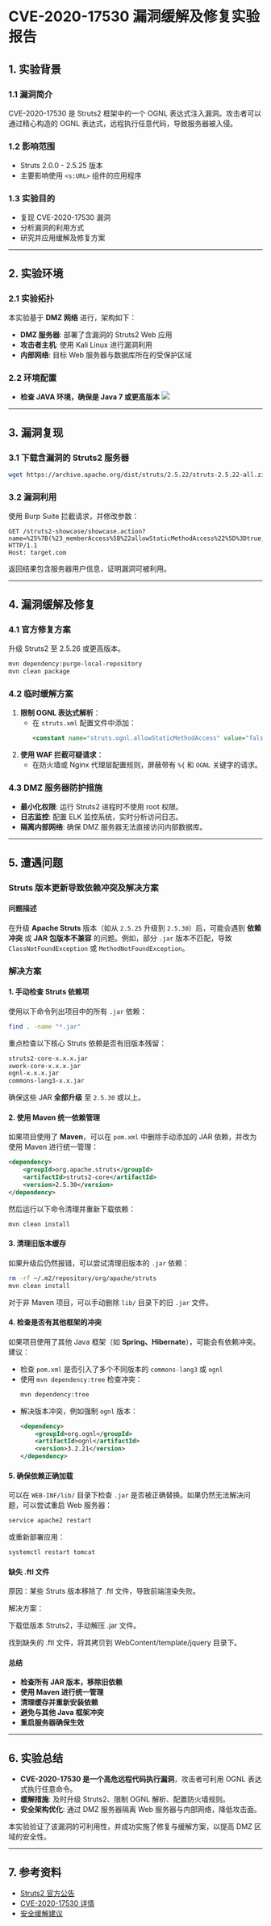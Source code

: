 # CVE-2020-17530 漏洞缓解及修复实验报告

## 1. 实验背景

### 1.1 漏洞简介

CVE-2020-17530 是 Struts2 框架中的一个 OGNL 表达式注入漏洞。攻击者可以通过精心构造的 OGNL 表达式，远程执行任意代码，导致服务器被入侵。

### 1.2 影响范围

- Struts 2.0.0 - 2.5.25 版本
- 主要影响使用 `<s:URL>` 组件的应用程序

### 1.3 实验目的

- 复现 CVE-2020-17530 漏洞
- 分析漏洞的利用方式
- 研究并应用缓解及修复方案

---

## 2. 实验环境

### 2.1 实验拓扑

本实验基于 **DMZ 网络** 进行，架构如下：

- **DMZ 服务器**: 部署了含漏洞的 Struts2 Web 应用
- **攻击者主机**: 使用 Kali Linux 进行漏洞利用
- **内部网络**: 目标 Web 服务器与数据库所在的受保护区域

### 2.2 环境配置

- **检查 JAVA 环境，确保是 Java 7 或更高版本**
  ![](pic/javaVersion.png)

---

## 3. 漏洞复现

### 3.1 下载含漏洞的 Struts2 服务器

```bash
wget https://archive.apache.org/dist/struts/2.5.22/struts-2.5.22-all.zip
```

### 3.2 漏洞利用

使用 Burp Suite 拦截请求，并修改参数：

```http
GET /struts2-showcase/showcase.action?name=%25%7B(%23_memberAccess%5B%22allowStaticMethodAccess%22%5D%3Dtrue,%23a%3D@java.lang.Runtime@getRuntime().exec(%22whoami%22))%7D HTTP/1.1
Host: target.com
```

返回结果包含服务器用户信息，证明漏洞可被利用。

---

## 4. 漏洞缓解及修复

### 4.1 官方修复方案

升级 Struts2 至 2.5.26 或更高版本。

```bash
mvn dependency:purge-local-repository
mvn clean package
```

### 4.2 临时缓解方案

1. **限制 OGNL 表达式解析**：
   - 在 `struts.xml` 配置文件中添加：
     ```xml
     <constant name="struts.ognl.allowStaticMethodAccess" value="false"/>
     ```
2. **使用 WAF 拦截可疑请求**：
   - 在防火墙或 Nginx 代理层配置规则，屏蔽带有 `%{` 和 `OGNL` 关键字的请求。

### 4.3 DMZ 服务器防护措施

- **最小化权限**: 运行 Struts2 进程时不使用 root 权限。
- **日志监控**: 配置 ELK 监控系统，实时分析访问日志。
- **隔离内部网络**: 确保 DMZ 服务器无法直接访问内部数据库。

---

## 5. 遭遇问题

### Struts 版本更新导致依赖冲突及解决方案

#### **问题描述**

在升级 **Apache Struts** 版本（如从 `2.5.25` 升级到 `2.5.30`）后，可能会遇到 **依赖冲突** 或 **JAR 包版本不兼容** 的问题。例如，部分 `.jar` 版本不匹配，导致 `ClassNotFoundException` 或 `MethodNotFoundException`。

### **解决方案**

#### **1. 手动检查 Struts 依赖项**

使用以下命令列出项目中的所有 `.jar` 依赖：

```bash
find . -name "*.jar"
```

重点检查以下核心 Struts 依赖是否有旧版本残留：

```bash
struts2-core-x.x.x.jar
xwork-core-x.x.x.jar
ognl-x.x.x.jar
commons-lang3-x.x.jar
```

确保这些 JAR **全部升级** 至 `2.5.30` 或以上。

#### **2. 使用 Maven 统一依赖管理**

如果项目使用了 **Maven**，可以在 `pom.xml` 中删除手动添加的 JAR 依赖，并改为使用 Maven 进行统一管理：

```xml
<dependency>
    <groupId>org.apache.struts</groupId>
    <artifactId>struts2-core</artifactId>
    <version>2.5.30</version>
</dependency>
```

然后运行以下命令清理并重新下载依赖：

```bash
mvn clean install
```

#### **3. 清理旧版本缓存**

如果升级后仍然报错，可以尝试清理旧版本的 `.jar` 依赖：

```bash
rm -rf ~/.m2/repository/org/apache/struts
mvn clean install
```

对于非 Maven 项目，可以手动删除 `lib/` 目录下的旧 `.jar` 文件。

#### **4. 检查是否有其他框架的冲突**

如果项目使用了其他 Java 框架（如 **Spring、Hibernate**），可能会有依赖冲突。建议：

- 检查 `pom.xml` 是否引入了多个不同版本的 `commons-lang3` 或 `ognl`
- 使用 `mvn dependency:tree` 检查冲突：
  ```bash
  mvn dependency:tree
  ```
- 解决版本冲突，例如强制 `ognl` 版本：
  ```xml
  <dependency>
      <groupId>org.ognl</groupId>
      <artifactId>ognl</artifactId>
      <version>3.2.21</version>
  </dependency>
  ```

#### **5. 确保依赖正确加载**

可以在 `WEB-INF/lib/` 目录下检查 `.jar` 是否被正确替换。如果仍然无法解决问题，可以尝试重启 Web 服务器：

```bash
service apache2 restart
```

或重新部署应用：

```bash
systemctl restart tomcat
```

#### 缺失 .ftl 文件

原因：某些 Struts 版本移除了 .ftl 文件，导致前端渲染失败。

解决方案：

下载低版本 Struts2，手动解压 .jar 文件。

找到缺失的 .ftl 文件，将其拷贝到 WebContent/template/jquery 目录下。

#### **总结**

- **检查所有 JAR 版本，移除旧依赖**
- **使用 Maven 进行统一管理**
- **清理缓存并重新安装依赖**
- **避免与其他 Java 框架冲突**
- **重启服务器确保生效**

---

## 6. 实验总结

- **CVE-2020-17530 是一个高危远程代码执行漏洞**，攻击者可利用 OGNL 表达式执行任意命令。
- **缓解措施**: 及时升级 Struts2、限制 OGNL 解析、配置防火墙规则。
- **安全架构优化**: 通过 DMZ 服务器隔离 Web 服务器与内部网络，降低攻击面。

本实验验证了该漏洞的可利用性，并成功实施了修复与缓解方案，以提高 DMZ 区域的安全性。

---

## 7. 参考资料

- [Struts2 官方公告](https://cwiki.apache.org/confluence/display/WW/S2-061)
- [CVE-2020-17530 详情](https://nvd.nist.gov/vuln/detail/CVE-2020-17530)
- [安全缓解建议](https://security.snyk.io/vuln/SNYK-JAVA-ORGAPACHESTRUTS-1017105)
